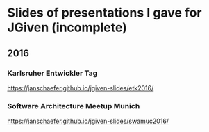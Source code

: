 # Slides of presentations I gave for JGiven (incomplete)

## 2016

### Karlsruher Entwickler Tag

https://janschaefer.github.io/jgiven-slides/etk2016/

### Software Architecture Meetup Munich

https://janschaefer.github.io/jgiven-slides/swamuc2016/
